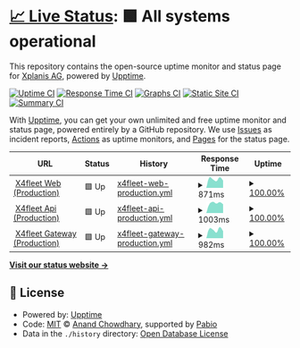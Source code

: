 # [📈 Live Status](https://Xplanis-AG.github.io/x4fleet-uptime-monitor): <!--live status--> **🟩 All systems operational**

This repository contains the open-source uptime monitor and status page for [Xplanis AG](https://Xplanis-AG.github.io/x4fleet-uptime-monitor), powered by [Upptime](https://github.com/upptime/upptime).

[![Uptime CI](https://github.com/Xplanis-AG/x4fleet-uptime-monitor/workflows/Uptime%20CI/badge.svg)](https://github.com/Xplanis-AG/x4fleet-uptime-monitor/actions?query=workflow%3A%22Uptime+CI%22)
[![Response Time CI](https://github.com/Xplanis-AG/x4fleet-uptime-monitor/workflows/Response%20Time%20CI/badge.svg)](https://github.com/Xplanis-AG/x4fleet-uptime-monitor/actions?query=workflow%3A%22Response+Time+CI%22)
[![Graphs CI](https://github.com/Xplanis-AG/x4fleet-uptime-monitor/workflows/Graphs%20CI/badge.svg)](https://github.com/Xplanis-AG/x4fleet-uptime-monitor/actions?query=workflow%3A%22Graphs+CI%22)
[![Static Site CI](https://github.com/Xplanis-AG/x4fleet-uptime-monitor/workflows/Static%20Site%20CI/badge.svg)](https://github.com/Xplanis-AG/x4fleet-uptime-monitor/actions?query=workflow%3A%22Static+Site+CI%22)
[![Summary CI](https://github.com/Xplanis-AG/x4fleet-uptime-monitor/workflows/Summary%20CI/badge.svg)](https://github.com/Xplanis-AG/x4fleet-uptime-monitor/actions?query=workflow%3A%22Summary+CI%22)

With [Upptime](https://upptime.js.org), you can get your own unlimited and free uptime monitor and status page, powered entirely by a GitHub repository. We use [Issues](https://github.com/Xplanis-AG/x4fleet-uptime-monitor/issues) as incident reports, [Actions](https://github.com/Xplanis-AG/x4fleet-uptime-monitor/actions) as uptime monitors, and [Pages](https://Xplanis-AG.github.io/x4fleet-uptime-monitor) for the status page.

<!--start: status pages-->
<!-- This summary is generated by Upptime (https://github.com/upptime/upptime) -->
<!-- Do not edit this manually, your changes will be overwritten -->
<!-- prettier-ignore -->
| URL | Status | History | Response Time | Uptime |
| --- | ------ | ------- | ------------- | ------ |
| <img alt="" src="https://icons.duckduckgo.com/ip3/www.x4fleet.com.ico" height="13"> [X4fleet Web (Production)](https://www.x4fleet.com) | 🟩 Up | [x4fleet-web-production.yml](https://github.com/Xplanis-AG/x4fleet-uptime-monitor/commits/HEAD/history/x4fleet-web-production.yml) | <details><summary><img alt="Response time graph" src="./graphs/x4fleet-web-production/response-time-week.png" height="20"> 871ms</summary><br><a href="https://Xplanis-AG.github.io/x4fleet-uptime-monitor/history/x4fleet-web-production"><img alt="Response time 871" src="https://img.shields.io/endpoint?url=https%3A%2F%2Fraw.githubusercontent.com%2FXplanis-AG%2Fx4fleet-uptime-monitor%2FHEAD%2Fapi%2Fx4fleet-web-production%2Fresponse-time.json"></a><br><a href="https://Xplanis-AG.github.io/x4fleet-uptime-monitor/history/x4fleet-web-production"><img alt="24-hour response time 615" src="https://img.shields.io/endpoint?url=https%3A%2F%2Fraw.githubusercontent.com%2FXplanis-AG%2Fx4fleet-uptime-monitor%2FHEAD%2Fapi%2Fx4fleet-web-production%2Fresponse-time-day.json"></a><br><a href="https://Xplanis-AG.github.io/x4fleet-uptime-monitor/history/x4fleet-web-production"><img alt="7-day response time 871" src="https://img.shields.io/endpoint?url=https%3A%2F%2Fraw.githubusercontent.com%2FXplanis-AG%2Fx4fleet-uptime-monitor%2FHEAD%2Fapi%2Fx4fleet-web-production%2Fresponse-time-week.json"></a><br><a href="https://Xplanis-AG.github.io/x4fleet-uptime-monitor/history/x4fleet-web-production"><img alt="30-day response time 871" src="https://img.shields.io/endpoint?url=https%3A%2F%2Fraw.githubusercontent.com%2FXplanis-AG%2Fx4fleet-uptime-monitor%2FHEAD%2Fapi%2Fx4fleet-web-production%2Fresponse-time-month.json"></a><br><a href="https://Xplanis-AG.github.io/x4fleet-uptime-monitor/history/x4fleet-web-production"><img alt="1-year response time 871" src="https://img.shields.io/endpoint?url=https%3A%2F%2Fraw.githubusercontent.com%2FXplanis-AG%2Fx4fleet-uptime-monitor%2FHEAD%2Fapi%2Fx4fleet-web-production%2Fresponse-time-year.json"></a></details> | <details><summary><a href="https://Xplanis-AG.github.io/x4fleet-uptime-monitor/history/x4fleet-web-production">100.00%</a></summary><a href="https://Xplanis-AG.github.io/x4fleet-uptime-monitor/history/x4fleet-web-production"><img alt="All-time uptime 100.00%" src="https://img.shields.io/endpoint?url=https%3A%2F%2Fraw.githubusercontent.com%2FXplanis-AG%2Fx4fleet-uptime-monitor%2FHEAD%2Fapi%2Fx4fleet-web-production%2Fuptime.json"></a><br><a href="https://Xplanis-AG.github.io/x4fleet-uptime-monitor/history/x4fleet-web-production"><img alt="24-hour uptime 100.00%" src="https://img.shields.io/endpoint?url=https%3A%2F%2Fraw.githubusercontent.com%2FXplanis-AG%2Fx4fleet-uptime-monitor%2FHEAD%2Fapi%2Fx4fleet-web-production%2Fuptime-day.json"></a><br><a href="https://Xplanis-AG.github.io/x4fleet-uptime-monitor/history/x4fleet-web-production"><img alt="7-day uptime 100.00%" src="https://img.shields.io/endpoint?url=https%3A%2F%2Fraw.githubusercontent.com%2FXplanis-AG%2Fx4fleet-uptime-monitor%2FHEAD%2Fapi%2Fx4fleet-web-production%2Fuptime-week.json"></a><br><a href="https://Xplanis-AG.github.io/x4fleet-uptime-monitor/history/x4fleet-web-production"><img alt="30-day uptime 100.00%" src="https://img.shields.io/endpoint?url=https%3A%2F%2Fraw.githubusercontent.com%2FXplanis-AG%2Fx4fleet-uptime-monitor%2FHEAD%2Fapi%2Fx4fleet-web-production%2Fuptime-month.json"></a><br><a href="https://Xplanis-AG.github.io/x4fleet-uptime-monitor/history/x4fleet-web-production"><img alt="1-year uptime 100.00%" src="https://img.shields.io/endpoint?url=https%3A%2F%2Fraw.githubusercontent.com%2FXplanis-AG%2Fx4fleet-uptime-monitor%2FHEAD%2Fapi%2Fx4fleet-web-production%2Fuptime-year.json"></a></details>
| <img alt="" src="https://icons.duckduckgo.com/ip3/api.x4fleet.com.ico" height="13"> [X4fleet Api (Production)](https://api.x4fleet.com) | 🟩 Up | [x4fleet-api-production.yml](https://github.com/Xplanis-AG/x4fleet-uptime-monitor/commits/HEAD/history/x4fleet-api-production.yml) | <details><summary><img alt="Response time graph" src="./graphs/x4fleet-api-production/response-time-week.png" height="20"> 1003ms</summary><br><a href="https://Xplanis-AG.github.io/x4fleet-uptime-monitor/history/x4fleet-api-production"><img alt="Response time 1003" src="https://img.shields.io/endpoint?url=https%3A%2F%2Fraw.githubusercontent.com%2FXplanis-AG%2Fx4fleet-uptime-monitor%2FHEAD%2Fapi%2Fx4fleet-api-production%2Fresponse-time.json"></a><br><a href="https://Xplanis-AG.github.io/x4fleet-uptime-monitor/history/x4fleet-api-production"><img alt="24-hour response time 759" src="https://img.shields.io/endpoint?url=https%3A%2F%2Fraw.githubusercontent.com%2FXplanis-AG%2Fx4fleet-uptime-monitor%2FHEAD%2Fapi%2Fx4fleet-api-production%2Fresponse-time-day.json"></a><br><a href="https://Xplanis-AG.github.io/x4fleet-uptime-monitor/history/x4fleet-api-production"><img alt="7-day response time 1003" src="https://img.shields.io/endpoint?url=https%3A%2F%2Fraw.githubusercontent.com%2FXplanis-AG%2Fx4fleet-uptime-monitor%2FHEAD%2Fapi%2Fx4fleet-api-production%2Fresponse-time-week.json"></a><br><a href="https://Xplanis-AG.github.io/x4fleet-uptime-monitor/history/x4fleet-api-production"><img alt="30-day response time 1003" src="https://img.shields.io/endpoint?url=https%3A%2F%2Fraw.githubusercontent.com%2FXplanis-AG%2Fx4fleet-uptime-monitor%2FHEAD%2Fapi%2Fx4fleet-api-production%2Fresponse-time-month.json"></a><br><a href="https://Xplanis-AG.github.io/x4fleet-uptime-monitor/history/x4fleet-api-production"><img alt="1-year response time 1003" src="https://img.shields.io/endpoint?url=https%3A%2F%2Fraw.githubusercontent.com%2FXplanis-AG%2Fx4fleet-uptime-monitor%2FHEAD%2Fapi%2Fx4fleet-api-production%2Fresponse-time-year.json"></a></details> | <details><summary><a href="https://Xplanis-AG.github.io/x4fleet-uptime-monitor/history/x4fleet-api-production">100.00%</a></summary><a href="https://Xplanis-AG.github.io/x4fleet-uptime-monitor/history/x4fleet-api-production"><img alt="All-time uptime 100.00%" src="https://img.shields.io/endpoint?url=https%3A%2F%2Fraw.githubusercontent.com%2FXplanis-AG%2Fx4fleet-uptime-monitor%2FHEAD%2Fapi%2Fx4fleet-api-production%2Fuptime.json"></a><br><a href="https://Xplanis-AG.github.io/x4fleet-uptime-monitor/history/x4fleet-api-production"><img alt="24-hour uptime 100.00%" src="https://img.shields.io/endpoint?url=https%3A%2F%2Fraw.githubusercontent.com%2FXplanis-AG%2Fx4fleet-uptime-monitor%2FHEAD%2Fapi%2Fx4fleet-api-production%2Fuptime-day.json"></a><br><a href="https://Xplanis-AG.github.io/x4fleet-uptime-monitor/history/x4fleet-api-production"><img alt="7-day uptime 100.00%" src="https://img.shields.io/endpoint?url=https%3A%2F%2Fraw.githubusercontent.com%2FXplanis-AG%2Fx4fleet-uptime-monitor%2FHEAD%2Fapi%2Fx4fleet-api-production%2Fuptime-week.json"></a><br><a href="https://Xplanis-AG.github.io/x4fleet-uptime-monitor/history/x4fleet-api-production"><img alt="30-day uptime 100.00%" src="https://img.shields.io/endpoint?url=https%3A%2F%2Fraw.githubusercontent.com%2FXplanis-AG%2Fx4fleet-uptime-monitor%2FHEAD%2Fapi%2Fx4fleet-api-production%2Fuptime-month.json"></a><br><a href="https://Xplanis-AG.github.io/x4fleet-uptime-monitor/history/x4fleet-api-production"><img alt="1-year uptime 100.00%" src="https://img.shields.io/endpoint?url=https%3A%2F%2Fraw.githubusercontent.com%2FXplanis-AG%2Fx4fleet-uptime-monitor%2FHEAD%2Fapi%2Fx4fleet-api-production%2Fuptime-year.json"></a></details>
| <img alt="" src="https://icons.duckduckgo.com/ip3/gateway.x4fleet.com.ico" height="13"> [X4fleet Gateway (Production)](https://gateway.x4fleet.com) | 🟩 Up | [x4fleet-gateway-production.yml](https://github.com/Xplanis-AG/x4fleet-uptime-monitor/commits/HEAD/history/x4fleet-gateway-production.yml) | <details><summary><img alt="Response time graph" src="./graphs/x4fleet-gateway-production/response-time-week.png" height="20"> 982ms</summary><br><a href="https://Xplanis-AG.github.io/x4fleet-uptime-monitor/history/x4fleet-gateway-production"><img alt="Response time 982" src="https://img.shields.io/endpoint?url=https%3A%2F%2Fraw.githubusercontent.com%2FXplanis-AG%2Fx4fleet-uptime-monitor%2FHEAD%2Fapi%2Fx4fleet-gateway-production%2Fresponse-time.json"></a><br><a href="https://Xplanis-AG.github.io/x4fleet-uptime-monitor/history/x4fleet-gateway-production"><img alt="24-hour response time 711" src="https://img.shields.io/endpoint?url=https%3A%2F%2Fraw.githubusercontent.com%2FXplanis-AG%2Fx4fleet-uptime-monitor%2FHEAD%2Fapi%2Fx4fleet-gateway-production%2Fresponse-time-day.json"></a><br><a href="https://Xplanis-AG.github.io/x4fleet-uptime-monitor/history/x4fleet-gateway-production"><img alt="7-day response time 982" src="https://img.shields.io/endpoint?url=https%3A%2F%2Fraw.githubusercontent.com%2FXplanis-AG%2Fx4fleet-uptime-monitor%2FHEAD%2Fapi%2Fx4fleet-gateway-production%2Fresponse-time-week.json"></a><br><a href="https://Xplanis-AG.github.io/x4fleet-uptime-monitor/history/x4fleet-gateway-production"><img alt="30-day response time 982" src="https://img.shields.io/endpoint?url=https%3A%2F%2Fraw.githubusercontent.com%2FXplanis-AG%2Fx4fleet-uptime-monitor%2FHEAD%2Fapi%2Fx4fleet-gateway-production%2Fresponse-time-month.json"></a><br><a href="https://Xplanis-AG.github.io/x4fleet-uptime-monitor/history/x4fleet-gateway-production"><img alt="1-year response time 982" src="https://img.shields.io/endpoint?url=https%3A%2F%2Fraw.githubusercontent.com%2FXplanis-AG%2Fx4fleet-uptime-monitor%2FHEAD%2Fapi%2Fx4fleet-gateway-production%2Fresponse-time-year.json"></a></details> | <details><summary><a href="https://Xplanis-AG.github.io/x4fleet-uptime-monitor/history/x4fleet-gateway-production">100.00%</a></summary><a href="https://Xplanis-AG.github.io/x4fleet-uptime-monitor/history/x4fleet-gateway-production"><img alt="All-time uptime 100.00%" src="https://img.shields.io/endpoint?url=https%3A%2F%2Fraw.githubusercontent.com%2FXplanis-AG%2Fx4fleet-uptime-monitor%2FHEAD%2Fapi%2Fx4fleet-gateway-production%2Fuptime.json"></a><br><a href="https://Xplanis-AG.github.io/x4fleet-uptime-monitor/history/x4fleet-gateway-production"><img alt="24-hour uptime 100.00%" src="https://img.shields.io/endpoint?url=https%3A%2F%2Fraw.githubusercontent.com%2FXplanis-AG%2Fx4fleet-uptime-monitor%2FHEAD%2Fapi%2Fx4fleet-gateway-production%2Fuptime-day.json"></a><br><a href="https://Xplanis-AG.github.io/x4fleet-uptime-monitor/history/x4fleet-gateway-production"><img alt="7-day uptime 100.00%" src="https://img.shields.io/endpoint?url=https%3A%2F%2Fraw.githubusercontent.com%2FXplanis-AG%2Fx4fleet-uptime-monitor%2FHEAD%2Fapi%2Fx4fleet-gateway-production%2Fuptime-week.json"></a><br><a href="https://Xplanis-AG.github.io/x4fleet-uptime-monitor/history/x4fleet-gateway-production"><img alt="30-day uptime 100.00%" src="https://img.shields.io/endpoint?url=https%3A%2F%2Fraw.githubusercontent.com%2FXplanis-AG%2Fx4fleet-uptime-monitor%2FHEAD%2Fapi%2Fx4fleet-gateway-production%2Fuptime-month.json"></a><br><a href="https://Xplanis-AG.github.io/x4fleet-uptime-monitor/history/x4fleet-gateway-production"><img alt="1-year uptime 100.00%" src="https://img.shields.io/endpoint?url=https%3A%2F%2Fraw.githubusercontent.com%2FXplanis-AG%2Fx4fleet-uptime-monitor%2FHEAD%2Fapi%2Fx4fleet-gateway-production%2Fuptime-year.json"></a></details>

<!--end: status pages-->

[**Visit our status website →**](https://Xplanis-AG.github.io/x4fleet-uptime-monitor)

## 📄 License

- Powered by: [Upptime](https://github.com/upptime/upptime)
- Code: [MIT](./LICENSE) © [Anand Chowdhary](https://anandchowdhary.com), supported by [Pabio](https://pabio.com)
- Data in the `./history` directory: [Open Database License](https://opendatacommons.org/licenses/odbl/1-0/)
